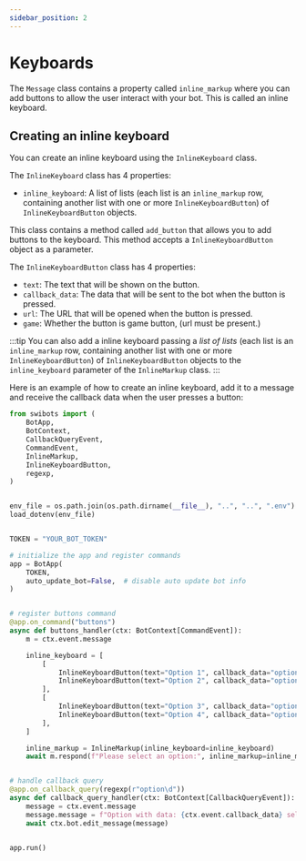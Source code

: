 ```yaml
---
sidebar_position: 2
---
```


# Keyboards

The `Message` class contains a property called `inline_markup` where you can add
buttons to allow the user interact with your bot. This is called an inline
keyboard.

## Creating an inline keyboard

You can create an inline keyboard using the `InlineKeyboard` class.

The `InlineKeyboard` class has 4 properties:

- `inline_keyboard`: A list of lists (each list is an `inline_markup` row,
  containing another list with one or more `InlineKeyboardButton`) of
  `InlineKeyboardButton` objects.

This class contains a method called `add_button` that allows you to add buttons
to the keyboard. This method accepts a `InlineKeyboardButton` object as a
parameter.

The `InlineKeyboardButton` class has 4 properties:

- `text`: The text that will be shown on the button.
- `callback_data`: The data that will be sent to the bot when the button is
  pressed.
- `url`: The URL that will be opened when the button is pressed.
- `game`: Whether the button is game button, (url must be present.)

:::tip You can also add a inline keyboard passing a _list of lists_ (each list
is an `inline_markup` row, containing another list with one or more
`InlineKeyboardButton`) of `InlineKeyboardButton` objects to the
`inline_keyboard` parameter of the `InlineMarkup` class. :::

Here is an example of how to create an inline keyboard, add it to a message and
receive the callback data when the user presses a button:

```python
from swibots import (
    BotApp,
    BotContext,
    CallbackQueryEvent,
    CommandEvent,
    InlineMarkup,
    InlineKeyboardButton,
    regexp,
)


env_file = os.path.join(os.path.dirname(__file__), "..", "..", ".env")
load_dotenv(env_file)


TOKEN = "YOUR_BOT_TOKEN"

# initialize the app and register commands
app = BotApp(
    TOKEN,
    auto_update_bot=False,  # disable auto update bot info
)


# register buttons command
@app.on_command("buttons")
async def buttons_handler(ctx: BotContext[CommandEvent]):
    m = ctx.event.message

    inline_keyboard = [
        [
            InlineKeyboardButton(text="Option 1", callback_data="option1"),
            InlineKeyboardButton(text="Option 2", callback_data="option2"),
        ],
        [
            InlineKeyboardButton(text="Option 3", callback_data="option3"),
            InlineKeyboardButton(text="Option 4", callback_data="option4"),
        ],
    ]

    inline_markup = InlineMarkup(inline_keyboard=inline_keyboard)
    await m.respond(f"Please select an option:", inline_markup=inline_markup)


# handle callback query
@app.on_callback_query(regexp(r"option\d"))
async def callback_query_handler(ctx: BotContext[CallbackQueryEvent]):
    message = ctx.event.message
    message.message = f"Option with data: {ctx.event.callback_data} selected!"
    await ctx.bot.edit_message(message)


app.run()
```
